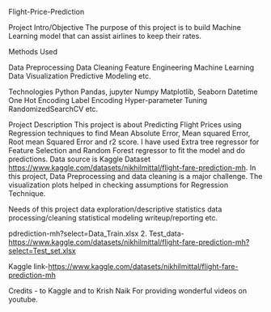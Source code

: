 Flight-Price-Prediction

Project Intro/Objective
The purpose of this project is to build Machine Learning model that can assist airlines to keep their rates.

Methods Used

Data Preprocessing
Data Cleaning
Feature Engineering
Machine Learning
Data Visualization
Predictive Modeling
etc.

Technologies
Python
Pandas, jupyter
Numpy
Matplotlib, Seaborn
Datetime
One Hot Encoding
Label Encoding
Hyper-parameter Tuning
RandomizedSearchCV
etc.

Project Description
This project is about Predicting Flight Prices using Regression techniques to find Mean Absolute Error, Mean squared Error, Root mean Squared Error and r2 score. I have used Extra tree regressor for Feature Selection and Random Forest regressor to fit the model and do predictions. Data source is Kaggle Dataset https://www.kaggle.com/datasets/nikhilmittal/flight-fare-prediction-mh. In this project, Data Preprocessing and data cleaning is a major challenge. The visualization plots helped in checking assumptions for Regression Technique.

Needs of this project
data exploration/descriptive statistics
data processing/cleaning
statistical modeling
writeup/reporting
etc.



pdrediction-mh?select=Data_Train.xlsx 
          2. Test_data- https://www.kaggle.com/datasets/nikhilmittal/flight-fare-prediction-mh?select=Test_set.xlsx           
                
 Kaggle link-https://www.kaggle.com/datasets/nikhilmittal/flight-fare-prediction-mh           
                
 Credits -
          to Kaggle and to Krish Naik For providing wonderful videos on youtube.
